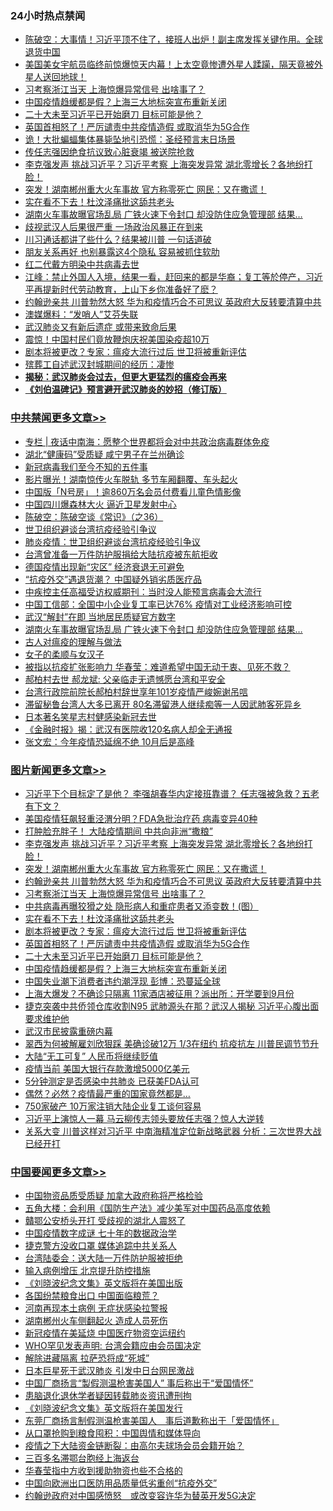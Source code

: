 <div class="catlist">
<h3>24小时热点禁闻</h3>
<ul>
<li><a href="https://github.com/fqnews/bnews/blob/master/cbnews/20200330/1302896.md">陈破空：大事情！习近平顶不住了，接班人出炉！副主席发挥关键作用。全球退货中国 </a></li>
<li><a href="https://github.com/fqnews/bnews/blob/master/funmedia/20200330/1302898.md">美国美女宇航员临终前惊爆惊天内幕！上太空竟惨遭外星人蹂躏，隔天竟被外星人送回地球！</a></li>
<li><a href="https://github.com/fqnews/bnews/blob/master/topimagenews/20200330/1303284.md">习考察浙江当天 上海惊爆异常信号 出啥事了？</a></li>
<li><a href="https://github.com/fqnews/bnews/blob/master/topimagenews/20200330/1302911.md">中国疫情趋缓都是假？上海三大地标突宣布重新关闭</a></li>
<li><a href="https://github.com/fqnews/bnews/blob/master/topimagenews/20200330/1302991.md">二十大未至习近平已开始磨刀 目标可能是他？</a></li>
<li><a href="https://github.com/fqnews/bnews/blob/master/topimagenews/20200330/1303155.md">英国首相怒了！严厉谴责中共疫情造假 或取消华为5G合作</a></li>
<li><a href="https://github.com/fqnews/bnews/blob/master/cnnews/20200330/1302868.md">诡！大批蝙蝠集体暴毙坠地引恐慌：圣经预言末日场景</a></li>
<li><a href="https://github.com/fqnews/bnews/blob/master/cbnews/20200330/1303231.md">传任志强因绝食抗议致心脏衰竭 被送院抢救</a></li>
<li><a href="https://github.com/fqnews/bnews/blob/master/topimagenews/20200330/1303326.md">李克强发声 挑战习近平？习近平考察 上海突发异常 湖北零增长？各地纷打脸！</a></li>
<li><a href="https://github.com/fqnews/bnews/blob/master/topimagenews/20200330/1303308.md">突发！湖南郴州重大火车事故 官方称零死亡 网民：又在撒谎！</a></li>
<li><a href="https://github.com/fqnews/bnews/blob/master/topimagenews/20200330/1303237.md">实在看不下去！杜汶泽痛批这舔共老头</a></li>
<li><a href="https://github.com/fqnews/bnews/blob/master/cbnews/20200330/1303415.md">湖南火车事故曝官场乱局 广铁火速下令封口 却没防住应急管理部 结果…</a></li>
<li><a href="https://github.com/fqnews/bnews/blob/master/baitai/20200330/1303229.md">歧视武汉人后果很严重 一场政治风暴正在到来</a></li>
<li><a href="https://github.com/fqnews/bnews/blob/master/cnnews/20200330/1303006.md">川习通话都讲了些什么？结果被川普 一句话道破</a></li>
<li><a href="https://github.com/fqnews/bnews/blob/master/funmedia/20200330/1302891.md">朋友关系再好 也别暴露这4个隐私 容易被抓住软肋</a></li>
<li><a href="https://github.com/fqnews/bnews/blob/master/cbnews/20200330/1303156.md">红二代戴方明染中共病毒去世</a></li>
<li><a href="https://github.com/fqnews/bnews/blob/master/cbnews/20200330/1303235.md">江峰：禁止外国人入境，结果一看，赶回来的都是华裔；复工等於停产，习近平再提新时代劳动教育，上山下乡你准备好了麽？</a></li>
<li><a href="https://github.com/fqnews/bnews/blob/master/topimagenews/20200330/1303292.md">约翰逊亲共 川普勃然大怒 华为和疫情巧合不可思议 英政府大反转要清算中共</a></li>
<li><a href="https://github.com/fqnews/bnews/blob/master/cbnews/20200330/1303263.md">澳媒爆料：“发哨人”艾芬失联</a></li>
<li><a href="https://github.com/fqnews/bnews/blob/master/cnnews/20200330/1303266.md">武汉肺炎又有新后遗症 或带来致命后果</a></li>
<li><a href="https://github.com/fqnews/bnews/blob/master/cbnews/20200330/1303340.md">震惊！中国村民们竟放鞭炮庆祝美国染疫超10万</a></li>
<li><a href="https://github.com/fqnews/bnews/blob/master/topimagenews/20200330/1303236.md">剧本将被更改？专家：瘟疫大流行过后 世卫将被重新评估</a></li>
<li><a href="https://github.com/fqnews/bnews/blob/master/wenxuesj/20200330/1302906.md">殡葬工自述武汉封城期间的经历：凄惨</a></li>
<li><b><a href="https://github.com/fqnews/bnews/blob/master/comments/20200211/1275071.md" target="_blank">揭秘：武汉肺炎会过去，但更大更猛烈的瘟疫会再来</a></b></li>
<li><b><a href="https://github.com/fqnews/bnews/blob/master/comments/20200207/1272816.md" target="_blank">《刘伯温碑记》预言避开武汉肺炎的妙招（修订版）</a></b></li>
</ul>
</div>

<div class="catlist">
<h3><a href="https://github.com/fqnews/bnews/blob/master/cbnews/" target="_blank">中共禁闻</a><span><a href="https://github.com/fqnews/bnews/blob/master/cbnews/" target="_blank" rel="nofollow">更多文章>></a></span></h3>
<ul>
<li><a href="https://github.com/fqnews/bnews/blob/master/cbnews/20200331/1303593.md" target="_blank">专栏 | 夜话中南海：愿整个世界都将会对中共政治病毒群体免疫</a></li>
<li><a href="https://github.com/fqnews/bnews/blob/master/cbnews/20200331/1303581.md" target="_blank">湖北“健康码”受质疑 咸宁男子在兰州确诊</a></li>
<li><a href="https://github.com/fqnews/bnews/blob/master/cbnews/20200331/1303572.md" target="_blank">新冠病毒我们至今不知的五件事</a></li>
<li><a href="https://github.com/fqnews/bnews/blob/master/cbnews/20200331/1303552.md" target="_blank">影片曝光！湖南惊传火车脱轨 多节车厢翻覆、车头起火</a></li>
<li><a href="https://github.com/fqnews/bnews/blob/master/cbnews/20200331/1303528.md" target="_blank">中国版「N号房」！逾860万名会员付费看儿童色情影像</a></li>
<li><a href="https://github.com/fqnews/bnews/blob/master/cbnews/20200331/1303527.md" target="_blank">中国四川爆森林大火 逼近卫星发射中心</a></li>
<li><a href="https://github.com/fqnews/bnews/blob/master/cbnews/20200331/1303520.md" target="_blank">陈破空：陈破空谈《常识》（之36）</a></li>
<li><a href="https://github.com/fqnews/bnews/blob/master/cbnews/20200331/1303499.md" target="_blank">世卫组织避谈台湾抗疫经验引争议</a></li>
<li><a href="https://github.com/fqnews/bnews/blob/master/cbnews/20200331/1303495.md" target="_blank">肺炎疫情：世卫组织避谈台湾抗疫经验引争议</a></li>
<li><a href="https://github.com/fqnews/bnews/blob/master/cbnews/20200330/1303458.md" target="_blank">台湾曾准备一万件防护服捐给大陆抗疫被东航拒收</a></li>
<li><a href="https://github.com/fqnews/bnews/blob/master/cbnews/20200330/1303450.md" target="_blank">德国疫情出现新“灾区” 经济衰退无可避免</a></li>
<li><a href="https://github.com/fqnews/bnews/blob/master/cbnews/20200330/1303438.md" target="_blank">“抗疫外交”遇退货潮？ 中国疑外销劣质医疗品</a></li>
<li><a href="https://github.com/fqnews/bnews/blob/master/cbnews/20200330/1303433.md" target="_blank">中疾控主任高福受访权威期刊：当时没人能预言病毒会大流行</a></li>
<li><a href="https://github.com/fqnews/bnews/blob/master/cbnews/20200330/1303432.md" target="_blank">中国工信部：全国中小企业复工率已达76% 疫情对工业经济影响可控</a></li>
<li><a href="https://github.com/fqnews/bnews/blob/master/cbnews/20200330/1303431.md" target="_blank">武汉“解封”在即 当地居民质疑官方数字</a></li>
<li><a href="https://github.com/fqnews/bnews/blob/master/cbnews/20200330/1303415.md" target="_blank">湖南火车事故曝官场乱局 广铁火速下令封口 却没防住应急管理部 结果…</a></li>
<li><a href="https://github.com/fqnews/bnews/blob/master/cbnews/20200330/1303275.md" target="_blank">古人对瘟疫的理解与做法</a></li>
<li><a href="https://github.com/fqnews/bnews/blob/master/cbnews/20200330/1303276.md" target="_blank">女子的柔顺与女汉子</a></li>
<li><a href="https://github.com/fqnews/bnews/blob/master/cbnews/20200330/1303400.md" target="_blank">被指以抗疫扩张影响力 华春莹：难道希望中国无动于衷、见死不救？</a></li>
<li><a href="https://github.com/fqnews/bnews/blob/master/cbnews/20200330/1303385.md" target="_blank">郝柏村去世 郝龙斌: 父亲临走无遗憾愿台湾和平安全</a></li>
<li><a href="https://github.com/fqnews/bnews/blob/master/cbnews/20200330/1303382.md" target="_blank">台湾行政院前院长郝柏村辞世享年101岁疫情严峻婉谢吊唁</a></li>
<li><a href="https://github.com/fqnews/bnews/blob/master/cbnews/20200330/1303372.md" target="_blank">滞留秘鲁台湾人大多已离开  80名滞留港人继续痴等一人因武肺客死异乡</a></li>
<li><a href="https://github.com/fqnews/bnews/blob/master/cbnews/20200330/1303371.md" target="_blank">日本著名笑星志村健感染新冠去世</a></li>
<li><a href="https://github.com/fqnews/bnews/blob/master/cbnews/20200330/1303365.md" target="_blank">《金融时报》揭：武汉有医院收120名病人却全无通报</a></li>
<li><a href="https://github.com/fqnews/bnews/blob/master/cbnews/20200330/1303364.md" target="_blank">张文宏：今年疫情恐延绵不绝 10月后是高峰</a></li>

</ul>
</div>
<div class="catlist">
<h3><a href="https://github.com/fqnews/bnews/blob/master/topimagenews/" target="_blank">图片新闻</a><span><a href="https://github.com/fqnews/bnews/blob/master/topimagenews/" target="_blank" rel="nofollow">更多文章>></a></span></h3>
<ul>
<li><a href="https://github.com/fqnews/bnews/blob/master/topimagenews/20200331/1303489.md" target="_blank">习近平下个目标定了是他？ 李强胡春华内定接班靠谱？ 任志强被急救？五老有下文？</a></li>
<li><a href="https://github.com/fqnews/bnews/blob/master/topimagenews/20200330/1303428.md" target="_blank">美国疫情狂飙轻重泾渭分明？FDA急批治疗药 病毒变异40种</a></li>
<li><a href="https://github.com/fqnews/bnews/blob/master/topimagenews/20200330/1303427.md" target="_blank">打肿脸充胖子！ 大陆疫情期间 中共向非洲“撒粮”</a></li>
<li><a href="https://github.com/fqnews/bnews/blob/master/topimagenews/20200330/1303326.md" target="_blank">李克强发声 挑战习近平？习近平考察 上海突发异常 湖北零增长？各地纷打脸！</a></li>
<li><a href="https://github.com/fqnews/bnews/blob/master/topimagenews/20200330/1303308.md" target="_blank">突发！湖南郴州重大火车事故 官方称零死亡 网民：又在撒谎！</a></li>
<li><a href="https://github.com/fqnews/bnews/blob/master/topimagenews/20200330/1303292.md" target="_blank">约翰逊亲共 川普勃然大怒 华为和疫情巧合不可思议 英政府大反转要清算中共</a></li>
<li><a href="https://github.com/fqnews/bnews/blob/master/topimagenews/20200330/1303284.md" target="_blank">习考察浙江当天 上海惊爆异常信号 出啥事了？</a></li>
<li><a href="https://github.com/fqnews/bnews/blob/master/topimagenews/20200330/1303268.md" target="_blank">中共病毒再曝狡猾之处 隐形病人和重症患者又添变数！(图）</a></li>
<li><a href="https://github.com/fqnews/bnews/blob/master/topimagenews/20200330/1303237.md" target="_blank">实在看不下去！杜汶泽痛批这舔共老头</a></li>
<li><a href="https://github.com/fqnews/bnews/blob/master/topimagenews/20200330/1303236.md" target="_blank">剧本将被更改？专家：瘟疫大流行过后 世卫将被重新评估</a></li>
<li><a href="https://github.com/fqnews/bnews/blob/master/topimagenews/20200330/1303155.md" target="_blank">英国首相怒了！严厉谴责中共疫情造假 或取消华为5G合作</a></li>
<li><a href="https://github.com/fqnews/bnews/blob/master/topimagenews/20200330/1302991.md" target="_blank">二十大未至习近平已开始磨刀 目标可能是他？</a></li>
<li><a href="https://github.com/fqnews/bnews/blob/master/topimagenews/20200330/1302911.md" target="_blank">中国疫情趋缓都是假？上海三大地标突宣布重新关闭</a></li>
<li><a href="https://github.com/fqnews/bnews/blob/master/topimagenews/20200330/1302854.md" target="_blank">中国失业潮下消费者违约潮浮现 彭博：恐蔓延全球</a></li>
<li><a href="https://github.com/fqnews/bnews/blob/master/topimagenews/20200330/1302804.md" target="_blank">上海大爆发？不确诊只隔离 11家酒店被征用？派出所：开学要到9月份</a></li>
<li><a href="https://github.com/fqnews/bnews/blob/master/topimagenews/20200329/1302796.md" target="_blank">捷克突袭中共侨领仓库收割N95 武肺源头在那？武汉人揭秘 习近平心腹出面要求维护他</a></li>
<li><a href="https://github.com/fqnews/bnews/blob/master/topimagenews/20200329/1302773.md" target="_blank">武汉市民披露重磅内幕</a></li>
<li><a href="https://github.com/fqnews/bnews/blob/master/topimagenews/20200329/1302695.md" target="_blank">翠西为何被解雇刘欣狠踩 美确诊破12万 1/3在纽约 抗疫抗左 川普民调节节升</a></li>
<li><a href="https://github.com/fqnews/bnews/blob/master/topimagenews/20200329/1302675.md" target="_blank">大陆“无工可复” 人民币将继续贬值</a></li>
<li><a href="https://github.com/fqnews/bnews/blob/master/topimagenews/20200329/1302625.md" target="_blank">疫情当前 美国大银行存款激增5000亿美元</a></li>
<li><a href="https://github.com/fqnews/bnews/blob/master/topimagenews/20200329/1302624.md" target="_blank">5分钟测定是否感染中共肺炎 已获美FDA认可</a></li>
<li><a href="https://github.com/fqnews/bnews/blob/master/topimagenews/20200329/1302616.md" target="_blank">偶然？必然？疫情最严重的国家竟然都是&#8230;</a></li>
<li><a href="https://github.com/fqnews/bnews/blob/master/topimagenews/20200329/1302554.md" target="_blank">750家破产 10万家注销大陆企业复工谈何容易</a></li>
<li><a href="https://github.com/fqnews/bnews/blob/master/topimagenews/20200328/1302279.md" target="_blank">习近平上演惊人一幕 马云柳传志领头要放任志强？惊人大逆转</a></li>
<li><a href="https://github.com/fqnews/bnews/blob/master/topimagenews/20200328/1302239.md" target="_blank">关系大变 川普这样对习近平 中南海精准定位新战略武器 分析：三次世界大战已经开打</a></li>

</ul>
</div>
<div class="catlist">
<h3><a href="https://github.com/fqnews/bnews/blob/master/headline/" target="_blank">中国要闻</a><span><a href="https://github.com/fqnews/bnews/blob/master/headline/" target="_blank" rel="nofollow">更多文章>></a></span></h3>
<ul>
<li><a href="https://github.com/fqnews/bnews/blob/master/headline/20200331/1303594.md" target="_blank">中国物资品质受质疑  加拿大政府称将严格检验</a></li>
<li><a href="https://github.com/fqnews/bnews/blob/master/headline/20200331/1303591.md" target="_blank">五角大楼：会利用《国防生产法》减少美军对中国药品高度依赖</a></li>
<li><a href="https://github.com/fqnews/bnews/blob/master/headline/20200331/1303587.md" target="_blank">贛鄂公安桥头开打  受歧视的湖北人震怒了</a></li>
<li><a href="https://github.com/fqnews/bnews/blob/master/headline/20200331/1303586.md" target="_blank">中国疫情数字成谜    七十年的数据政治学</a></li>
<li><a href="https://github.com/fqnews/bnews/blob/master/headline/20200331/1303577.md" target="_blank">捷克警方没收口罩 媒体追踪中共关系人</a></li>
<li><a href="https://github.com/fqnews/bnews/blob/master/headline/20200331/1303576.md" target="_blank">台湾陆委会：送大陆一万件防护服被拒绝</a></li>
<li><a href="https://github.com/fqnews/bnews/blob/master/headline/20200331/1303575.md" target="_blank">输入病例增压 北京提升防控措施</a></li>
<li><a href="https://github.com/fqnews/bnews/blob/master/headline/20200331/1303567.md" target="_blank">《刘晓波纪念文集》英文版将在美国出版</a></li>
<li><a href="https://github.com/fqnews/bnews/blob/master/headline/20200331/1303518.md" target="_blank">各国纷禁粮食出口 中国面临粮荒？</a></li>
<li><a href="https://github.com/fqnews/bnews/blob/master/headline/20200331/1303517.md" target="_blank">河南再现本土病例 无症状感染拉警报</a></li>
<li><a href="https://github.com/fqnews/bnews/blob/master/headline/20200331/1303516.md" target="_blank">湖南郴州火车侧翻起火 造成人员死伤</a></li>
<li><a href="https://github.com/fqnews/bnews/blob/master/headline/20200331/1303515.md" target="_blank">新冠疫情在美延烧  中国医疗物资空运纽约</a></li>
<li><a href="https://github.com/fqnews/bnews/blob/master/headline/20200331/1303511.md" target="_blank">WHO罕见发表声明: 台湾会籍应由会员国决定</a></li>
<li><a href="https://github.com/fqnews/bnews/blob/master/headline/20200331/1303497.md" target="_blank">解除进藏隔离 拉萨恐将成“死城”</a></li>
<li><a href="https://github.com/fqnews/bnews/blob/master/headline/20200331/1303496.md" target="_blank">日本巨星死于武汉肺炎  引发中日台网民激战</a></li>
<li><a href="https://github.com/fqnews/bnews/blob/master/headline/20200330/1303474.md" target="_blank">中国厂商扬言“製假测温枪害美国人”   事后称出于“爱国情怀”</a></li>
<li><a href="https://github.com/fqnews/bnews/blob/master/headline/20200330/1303473.md" target="_blank">患脑退化退休学者疑因转载肺炎资讯遭刑拘</a></li>
<li><a href="https://github.com/fqnews/bnews/blob/master/headline/20200330/1303472.md" target="_blank">《刘晓波纪念文集》英文版将在美国发行</a></li>
<li><a href="https://github.com/fqnews/bnews/blob/master/headline/20200330/1303468.md" target="_blank">东莞厂商扬言制假测温枪害美国人　事后道歉称出于「爱国情怀」</a></li>
<li><a href="https://github.com/fqnews/bnews/blob/master/headline/20200330/1303436.md" target="_blank">从口罩抢购到粮食囤积：中国舆情和媒体导向</a></li>
<li><a href="https://github.com/fqnews/bnews/blob/master/headline/20200330/1303435.md" target="_blank">疫情之下大陆资金链断裂：由高尔夫球场会员会籍开始？</a></li>
<li><a href="https://github.com/fqnews/bnews/blob/master/headline/20200330/1303424.md" target="_blank">三百多名滞鄂台胞经上海返台</a></li>
<li><a href="https://github.com/fqnews/bnews/blob/master/headline/20200330/1303423.md" target="_blank">华春莹指中方收到援助物资也些不合格的</a></li>
<li><a href="https://github.com/fqnews/bnews/blob/master/headline/20200330/1303417.md" target="_blank">中国向欧洲出口医防用品质量低劣重创“抗疫外交”</a></li>
<li><a href="https://github.com/fqnews/bnews/blob/master/headline/20200330/1303411.md" target="_blank">约翰逊政府对中国感愤怒　或改变容许华为替英开发5G决定</a></li>

</ul>
</div>